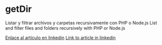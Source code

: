 # getDir
Listar y filtrar archivos y carpetas recursivamente con PHP o Node.js
List and filter files and folders recursively with PHP or Node.js

[Enlace al artículo en linkedin](https://www.linkedin.com/pulse/listar-y-filtrar-archivos-carpetas-recursivamente-con-alonso-l%C3%B3pez-1e/)
[Link to article in linkedin](https://www.linkedin.com/pulse/listar-y-filtrar-archivos-carpetas-recursivamente-con-alonso-l%C3%B3pez-1e/)